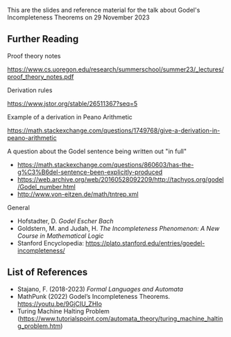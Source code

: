 This are the slides and reference material for the talk about Godel's Incompleteness Theorems on 29 November 2023

## Further Reading
Proof theory notes

https://www.cs.uoregon.edu/research/summerschool/summer23/_lectures/proof_theory_notes.pdf

Derivation rules

https://www.jstor.org/stable/26511367?seq=5

Example of a derivation in Peano Arithmetic

https://math.stackexchange.com/questions/1749768/give-a-derivation-in-peano-arithmetic

A question about the Godel sentence being written out "in full"

- https://math.stackexchange.com/questions/860603/has-the-g%C3%B6del-sentence-been-explicitly-produced
- https://web.archive.org/web/20160528092209/http://tachyos.org/godel/Godel_number.html
- http://www.von-eitzen.de/math/tntrep.xml

General
- Hofstadter, D. _Godel Escher Bach_ 
- Goldstern, M. and Judah, H. _The Incompleteness Phenomenon: A New Course in Mathematical Logic_ 
- Stanford Encyclopedia: https://plato.stanford.edu/entries/goedel-incompleteness/

## List of References
- Stajano, F. (2018-2023) _Formal Languages and Automata_
- MathPunk (2022) Godel’s Incompleteness Theorems. https://youtu.be/9GjCIU_ZHIo
- Turing Machine Halting Problem (https://www.tutorialspoint.com/automata_theory/turing_machine_halting_problem.htm)
